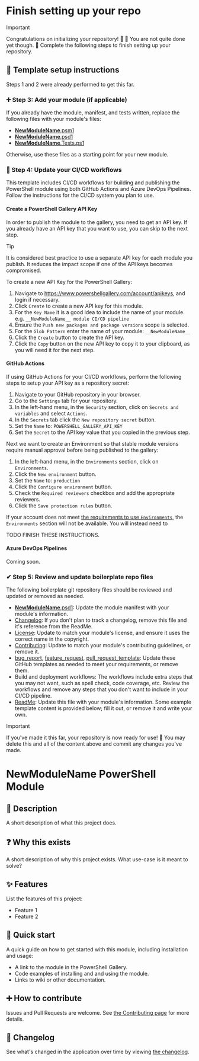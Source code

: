 # Finish setting up your repo

> [!IMPORTANT]
> Congratulations on initializing your repository! 🎉
> 🚧 You are not quite done yet though. 🚧
> Complete the following steps to finish setting up your repository.

## 📄 Template setup instructions

Steps 1 and 2 were already performed to get this far.

### ➕ Step 3: Add your module (if applicable)

If you already have the module, manifest, and tests written, replace the following files with your module's files:

- [__NewModuleName__.psm1](/src/__NewModuleName__/__NewModuleName__.psm1)
- [__NewModuleName__.psd1](/src/__NewModuleName__/__NewModuleName__.psd1)
- [__NewModuleName__.Tests.ps1](/src/__NewModuleName__/__NewModuleName__.Tests.ps1)

Otherwise, use these files as a starting point for your new module.

### 🚀 Step 4: Update your CI/CD workflows

This template includes CI/CD workflows for building and publishing the PowerShell module using both GitHub Actions and Azure DevOps Pipelines.
Follow the instructions for the CI/CD system you plan to use.

#### Create a PowerShell Gallery API Key

In order to publish the module to the gallery, you need to get an API key.
If you already have an API key that you want to use, you can skip to the next step.

> [!TIP]
> It is considered best practice to use a separate API key for each module you publish.
> It reduces the impact scope if one of the API keys becomes compromised.

To create a new API Key for the PowerShell Gallery:

1. Navigate to <https://www.powershellgallery.com/account/apikeys>, and login if necessary.
1. Click `Create` to create a new API key for this module.
1. For the `Key Name` it is a good idea to include the name of your module.
   e.g. `__NewModuleName__ module CI/CD pipeline`
1. Ensure the `Push new packages and package versions` scope is selected.
1. For the `Glob Pattern` enter the name of your module: `__NewModuleName__`
1. Click the `Create` button to create the API key.
1. Click the `Copy` button on the new API key to copy it to your clipboard, as you will need it for the next step.

#### GitHub Actions

If using GitHub Actions for your CI/CD workflows, perform the following steps to setup your API key as a repository secret:

1. Navigate to your GitHub repository in your browser.
1. Go to the `Settings` tab for your repository.
1. In the left-hand menu, in the `Security` section, click on `Secrets and variables` and select `Actions`.
1. In the `Secrets` tab click the `New repository secret` button.
1. Set the `Name` to: `POWERSHELL_GALLERY_API_KEY`
1. Set the `Secret` to the API key value that you copied in the previous step.

Next we want to create an Environment so that stable module versions require manual approval before being published to the gallery:

1. In the left-hand menu, in the `Environments` section, click on `Environments`.
1. Click the `New environment` button.
1. Set the `Name` to: `production`
1. Click the `Configure environment` button.
1. Check the `Required reviewers` checkbox and add the appropriate reviewers.
1. Click the `Save protection rules` button.

If your account does not meet [the requirements to use `Environments`](https://docs.github.com/en/actions/deployment/targeting-different-environments/using-environments-for-deployment), the `Environments` section will not be available.
You will instead need to

TODO FINISH THESE INSTRUCTIONS.

#### Azure DevOps Pipelines

Coming soon.

### ✔ Step 5: Review and update boilerplate repo files

The following boilerplate git repository files should be reviewed and updated or removed as needed.

- [__NewModuleName__.psd1](/src/__NewModuleName__/__NewModuleName__.psd1): Update the module manifest with your module's information.
- [Changelog](/Changelog.md): If you don't plan to track a changelog, remove this file and it's reference from the ReadMe.
- [License](/License.md): Update to match your module's license, and ensure it uses the correct name in the copyright.
- [Contributing](/docs/Contributing.md): Update to match your module's contributing guidelines, or remove it.
- [bug_report](/.github/ISSUE_TEMPLATE/bug_report.md), [feature_request](/.github/ISSUE_TEMPLATE/feature_request.md), [pull_request_template](/.github/pull_request_template.md): Update these GitHub templates as needed to meet your requirements, or remove them.
- Build and deployment workflows: The workflows include extra steps that you may not want, such as spell check, code coverage, etc.
  Review the workflows and remove any steps that you don't want to include in your CI/CD pipeline.
- [ReadMe](/ReadMe.md): Update this file with your module's information.
  Some example template content is provided below; fill it out, or remove it and write your own.

> [!IMPORTANT]
> If you've made it this far, your repository is now ready for use! 🎉
> You may delete this and all of the content above and commit any changes you've made.

# __NewModuleName__ PowerShell Module

## 💬 Description

A short description of what this project does.

## ❓ Why this exists

A short description of why this project exists.
What use-case is it meant to solve?

## ✨ Features

List the features of this project:

- Feature 1
- Feature 2

## 🚀 Quick start

A quick guide on how to get started with this module, including installation and usage:

- A link to the module in the PowerShell Gallery.
- Code examples of installing and and using the module.
- Links to wiki or other documentation.

## ➕ How to contribute

Issues and Pull Requests are welcome.
See [the Contributing page](docs/Contributing.md) for more details.

## 📃 Changelog

See what's changed in the application over time by viewing [the changelog](Changelog.md).
